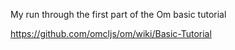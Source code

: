 My run through the first part of the Om basic tutorial

https://github.com/omcljs/om/wiki/Basic-Tutorial
